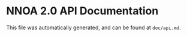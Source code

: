 NNOA 2.0 API Documentation
==========================

This file was automatically generated, and can be found at `doc/api.md`.
